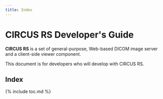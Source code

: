 ```yaml
---
title: Index
---
```


# CIRCUS RS Developer's Guide

**CIRCUS RS** is a set of general-purpose, Web-based DICOM image server and a client-side viewer component.

This document is for developers who will develop with CIRCUS RS.

## Index

{% include toc.md %}
